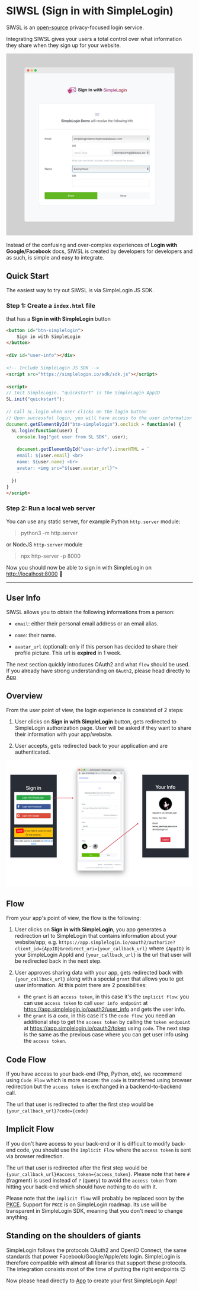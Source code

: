 # SIWSL (Sign in with SimpleLogin)

SIWSL is an [open-source](https://github.com/simple-login/app) privacy-focused login service.

Integrating SIWSL gives your users a total control over what information they share when they sign up for your website.

![](./images/siwsl.jpeg)

Instead of the confusing and over-complex experiences of **Login with Google/Facebook** docs, SIWSL is created by developers for developers and as such, is simple and easy to integrate.

## Quick Start

The easiest way to try out SIWSL is via SimpleLogin JS SDK.

### Step 1: Create a `index.html` file

that has a **Sign in with SimpleLogin** button

```html
<button id="btn-simplelogin">
    Sign in with SimpleLogin
</button>

<div id="user-info"></div>

<!-- Include SimpleLogin JS SDK -->
<script src="https://simplelogin.io/sdk/sdk.js"></script>

<script>
// Init SimpleLogin. "quickstart" is the SimpleLogin AppID
SL.init("quickstart");

// Call SL.login when user clicks on the login button
// Upon successful login, you will have access to the user information
document.getElementById("btn-simplelogin").onclick = function(e) {
  SL.login(function(user) {
    console.log("got user from SL SDK", user);

    document.getElementById("user-info").innerHTML = `
    email: ${user.email} <br>
    name: ${user.name} <br>
    avatar: <img src="${user.avatar_url}">
    `
  })
}
</script>
```

### Step 2: Run a local web server

You can use any static server, for example Python `http.server` module:

> python3 -m http.server

or NodeJS `http-server` module

> npx http-server -p 8000

Now you should now be able to sign in with SimpleLogin on [http://localhost:8000](http://localhost:8000) 🎉

---

## User Info

SIWSL allows you to obtain the following informations from a person:

- `email`: either their personal email address or an email alias.

- `name`: their name.

- `avatar_url` (optional): only if this person has decided to share their profile picture. This url is **expired** in 1 week.

The next section quickly introduces OAuth2 and what `flow` should be used. If you already have strong understanding on `OAuth2`, please head directly to [App](../app)

## Overview

From the user point of view, the login experience is consisted of 2 steps:

1. User clicks on **Sign in with SimpleLogin** button, gets redirected to SimpleLogin authorization page. User will be asked if they want to share their information with your app/website.

2. User accepts, gets redirected back to your application and are authenticated.

![](./images/user-flow.png)

## Flow

From your app's point of view, the flow is the following:

1. User clicks on **Sign in with SimpleLogin**, you app generates a redirection url to SimpleLogin that contains information about your website/app, e.g. `https://app.simplelogin.io/oauth2/authorize?client_id={AppID}&redirect_uri={your_callback_url}`
where `{AppID}` is your SimpleLogin AppId and `{your_callback_url}` is the url that user will be redirected back in the next step.

2. User approves sharing data with your app, gets redirected back with `{your_callback_url}` along with a special `grant` that allows you to get user information. At this point there are 2 possibilities:

   * the `grant` is an `access token`, in this case it's the `implicit flow`: you can use `access token` to call `user info endpoint` at https://app.simplelogin.io/oauth2/user_info and gets the user info.
   * the `grant` is a `code`, in this case it's the `code flow`: you need an additional step to get the `access token` by calling the `token endpoint` at https://app.simplelogin.io/oauth2/token using `code`. The next step is the same as the previous case where you can get user info using the `access token`.

## Code Flow

If you have access to your back-end (Php, Python, etc), we recommend using `Code Flow` which is more secure: the `code` is transferred using browser redirection but the `access token` is exchanged in a backend-to-backend call.

The url that user is redirected to after the first step would be `{your_callback_url}?code={code}`

## Implicit Flow

If you don't have access to your back-end or it is difficult to modify back-end code, you should use the `Implicit Flow` where  the `access token` is sent via browser redirection.

The url that user is redirected after the first step would be `{your_callback_url}#access_token={access_token}`. Please note that here `#` (fragment) is used instead of `?` (query) to avoid the `access token` from hitting your back-end which should have nothing to do with it.

Please note that the `implicit flow` will probably be replaced soon by the [PKCE](https://tools.ietf.org/html/draft-ietf-oauth-security-topics-11#section-2.1.1). Support for `PKCE` is on SimpleLogin roadmap. Its use will be transparent in SimpleLogin SDK, meaning that you don't need to change anything.

## Standing on the shoulders of giants

SimpleLogin follows the protocols OAuth2 and OpenID Connect, the same standards that power Facebook/Google/Apple/etc login. SimpleLogin is therefore compatible with almost all libraries that support these protocols. The integration consists most of the time of putting the right endpoints 😉

Now please head directly to [App](../app) to create your first SimpleLogin App!


